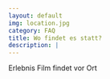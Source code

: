 ```yaml
---
layout: default
img: location.jpg
category: FAQ
title: Wo findet es statt?
description: |
---
```

  Erlebnis Film findet vor Ort